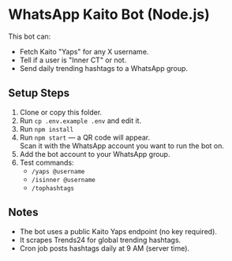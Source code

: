 # WhatsApp Kaito Bot (Node.js)

This bot can:
- Fetch Kaito "Yaps" for any X username.
- Tell if a user is "Inner CT" or not.
- Send daily trending hashtags to a WhatsApp group.

## Setup Steps
1. Clone or copy this folder.
2. Run `cp .env.example .env` and edit it.
3. Run `npm install`
4. Run `npm start` — a QR code will appear.  
   Scan it with the WhatsApp account you want to run the bot on.
5. Add the bot account to your WhatsApp group.
6. Test commands:
   - `/yaps @username`
   - `/isinner @username`
   - `/tophashtags`

## Notes
- The bot uses a public Kaito Yaps endpoint (no key required).
- It scrapes Trends24 for global trending hashtags.
- Cron job posts hashtags daily at 9 AM (server time).
